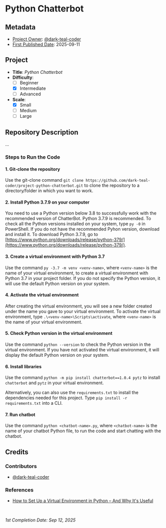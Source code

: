 <!-- README file for projects-->

# Python Chatterbot

## Metadata

- <ins>Project Owner</ins>: [@dark-teal-coder](github.com/dark-teal-coder)
- <ins>First Published Date</ins>: 2025-09-11

## Project

- **Title**: *Python Chatterbot*
- **Difficulty**:
  - [ ] Beginner
  - [x] Intermediate
  - [ ] Advanced
- **Scale**:
  - [x] Small
  - [ ] Medium
  - [ ] Large

## Repository Description 

...

### Steps to Run the Code

#### 1. Git-clone the repository 
Use the git-clone command `git clone https://github.com/dark-teal-coder/project-python-chatterbot.git` to clone the repository to a directory/folder in which you want to work.

#### 2. Install Python 3.7.9 on your computer

You need to use a Python version below 3.8 to successfully work with the recommended version of ChatterBot. Python 3.7.9 is recommended. To check all the Python versions installed on your system, type `py -0` in PowerShell. If you do not have the recommended Pyhon version, download and install it. To download Python 3.7.9, go to [https://www.python.org/downloads/release/python-379/](https://www.python.org/downloads/release/python-379/).

#### 3. Create a virtual environment with Python 3.7

Use the command `py -3.7 -m venv <venv-name>`, where `<venv-name>` is the name of your virtual environment, to create a virtual environment with Python 3.7 in your project folder. If you do not specify the Python version, it will use the default Python version on your system.

#### 4. Activate the virtual environment

After creating the virtual environment, you will see a new folder created under the name you gave to your virtual environment. To activate the virtual environment, type `.\<venv-name>\Scripts\activate`, where `<venv-name>` is the name of your virtual environment.

#### 5. Check Python version in the virtual environment

Use the command `python --version` to check the Python version in the virtual environment. If you have not activated the virtual environment, it will display the default Python version on your system.

#### 6. Install libraries

Use the command `python -m pip install chatterbot==1.0.4 pytz` to install `chatterbot` and `pytz` in your virtual environment. 

Alternatively, you can also use the `requirements.txt` to install the dependencies needed for this project. Type `pip install -r requirements.txt` into a CLI.

#### 7. Run chatbot 

Use the command `python <chatbot-name>.py`, where `<chatbot-name>` is the name of your chatbot Python file, to run the code and start chatting with the chatbot. 

## Credits 

### Contributors 

- [@dark-teal-coder](github.com/dark-teal-coder)

### References 

- [How to Set Up a Virtual Environment in Python – And Why It's Useful](https://www.freecodecamp.org/news/how-to-setup-virtual-environments-in-python/)

&nbsp;

*1st Completion Date: Sep 12, 2025*&emsp;
